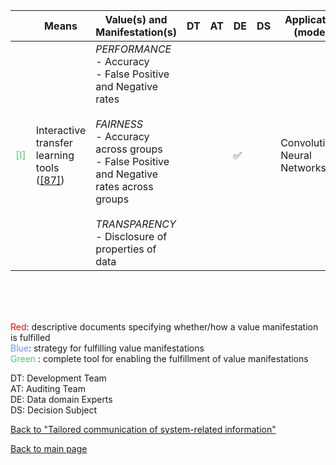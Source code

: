 |       | Means  | Value(s) and Manifestation(s)| DT|AT | DE | DS | Application (model) | Approach | Visual elements | Additional details
| ----------- |  --------------------------- | ---------------  |------------------------------|-------------| ----------------------|----------------------|----------------------------|--------------------|------------------------|--------------------------------- |
<span style="color:#50C878">[I]</span> | Interactive transfer learning tools ([[87]](../references.md#mishra2021)) | *PERFORMANCE* <br> - Accuracy <br> - False Positive and Negative rates <br><br> *FAIRNESS* <br> - Accuracy across groups <br> - False Positive and Negative rates across groups <br><br> *TRANSPARENCY* <br> - Disclosure of properties of data | | | ✅| | Convolutional Neural Networks| | - Confusion matrices <br> - Z-scored of each filter <br> - Bar charts <br> - Activation heatmaps <br> - t-SNE clusters| 


<br>
<br>
<br>

<span style="color:red">Red</span>: descriptive documents specifying whether/how a value manifestation is fulfilled<br>
<span style="color:#6495ED">Blue</span>: strategy for fulfilling value manifestations<br>
<span style="color:#50C878">Green</span> : complete tool for enabling the fulfillment of value manifestations <br>

DT: Development Team <br>
AT: Auditing Team <br>
DE: Data domain Experts <br>
DS: Decision Subject<br>

[Back to "Tailored communication of system-related information"](../Table3A.md)

[Back to main page](../index.md)